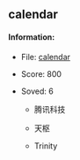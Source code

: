 ## calendar  

#### Information:  

* File: [calendar](files/calendar)  

* Score: 800  

* Soved: 6  

  * 腾讯科技  

  * 天枢  

  * Trinity  

